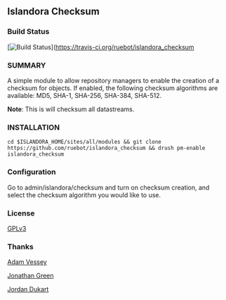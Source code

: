## Islandora Checksum

### Build Status

[![Build Status](https://travis-ci.org/ruebot/islandora_checksum.png?branch=7.x)](https://travis-ci.org/ruebot/islandora_checksum

### SUMMARY

A simple module to allow repository managers to enable the creation of a checksum for objects. If enabled, the following checksum algorithms are available: MD5, SHA-1, SHA-256, SHA-384, SHA-512. 

**Note**: This is will checksum all datastreams.

### INSTALLATION

`cd $ISLANDORA_HOME/sites/all/modules && git clone https://github.com/ruebot/islandora_checksum && drush pm-enable islandora_checksum`

### Configuration

Go to admin/islandora/checksum and turn on checksum creation, and select the checksum algorithm you would like to use.

### License

[GPLv3](http://www.gnu.org/licenses/gpl-3.0.txt)

### Thanks

[Adam Vessey](https://github.com/adam-vessey)

[Jonathan Green](https://github.com/jonathangreen)

[Jordan Dukart](https://github.com/jordandukart)
